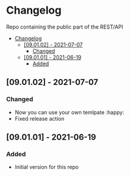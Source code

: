 # Changelog
Repo containing the public part of the REST/API

- [Changelog](#changelog)
  - [[09.01.02] - 2021-07-07](#090102---2021-07-07)
    - [Changed](#changed)
  - [[09.01.01] - 2021-06-19](#090101---2021-06-19)
    - [Added](#added)

## [09.01.02] - 2021-07-07
### Changed
- Now you can use your own temlpate :happy:
- Fixed release action

## [09.01.01] - 2021-06-19
### Added
- Initial version for this repo
